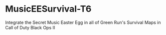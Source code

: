 # MusicEESurvival-T6
Integrate the Secret Music Easter Egg in all of Green Run's Survival Maps in Call of Duty Black Ops II
